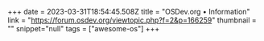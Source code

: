 +++
date = 2023-03-31T18:54:45.508Z
title = "OSDev.org • Information"
link = "https://forum.osdev.org/viewtopic.php?f=2&p=166259"
thumbnail = ""
snippet="null"
tags = ["awesome-os"]
+++
